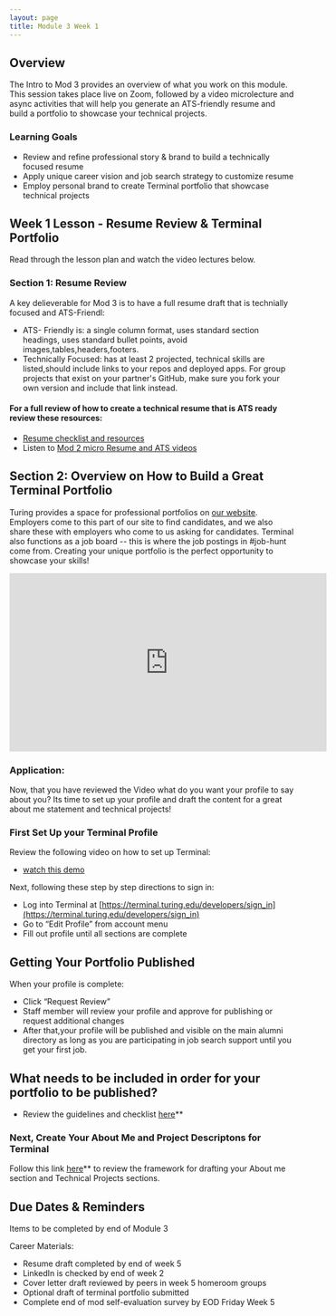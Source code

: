 ```yaml
---
layout: page
title: Module 3 Week 1
---
```


## Overview
The Intro to Mod 3 provides an overview of what you work on this module. This session takes place live on Zoom, followed by a video microlecture and async activities that will help you generate an ATS-friendly resume and build a portfolio to showcase your technical projects.

### Learning Goals

* Review and refine professional story & brand to build a technically focused resume
* Apply unique career vision and job search strategy to customize resume
* Employ personal brand to create Terminal portfolio that showcase technical projects 

## Week 1 Lesson - Resume Review & Terminal Portfolio
Read through the lesson plan and watch the video lectures below. 

### Section 1: Resume Review 
A key delieverable for Mod 3 is to have a full resume draft that is technially focused and ATS-Friendl: 
* ATS- Friendly is: a single column format, uses standard section headings, uses standard bullet points,
avoid images,tables,headers,footers.
* Technically Focused: has at least 2 projected, technical skills are listed,should include links to your repos and deployed apps. For group projects that exist on your partner's GitHub, make sure you fork your own version and include that link instead.

#### For a full review of how to create a technical resume that is ATS ready review these resources:
* [Resume checklist and resources](https://careerdev.turing.edu/resources/resume_resources)
* Listen to [Mod 2 micro Resume and ATS videos](https://careerdev.turing.edu/module_two/mod2_week1) 

##  Section 2: Overview on How to Build a Great Terminal Portfolio
Turing provides a space for professional portfolios on [our website](https://terminal.turing.edu). Employers come to this part of our site to find candidates, and we also share these with employers who come to us asking for candidates. Terminal also functions as a job board -- this is where the job postings in #job-hunt come from. Creating your unique portfolio is the perfect opportunity to showcase your skills!

<iframe width="560" height="315" src="https://www.youtube.com/embed/qXFJjGpeygg" title="YouTube video player" frameborder="0" allow="accelerometer; autoplay; clipboard-write; encrypted-media; gyroscope; picture-in-picture" allowfullscreen></iframe>

### Application:
Now, that you have reviewed the Video what do you want your profile to say about you? Its time to set up your profile and draft the content for a great about me statement and technical projects!

### First Set Up your Terminal Profile
Review the following video on how to set up Terminal: 
* [watch this demo](https://drive.google.com/file/d/1NqHrdkr0B5wEvEaH9Z8dJK56TcSJoV_t/view)

Next, following these step by step directions to sign in: 
* Log into Terminal at [https://terminal.turing.edu/developers/sign_in](https://terminal.turing.edu/developers/sign_in)
* Go to “Edit Profile” from account menu
* Fill out profile until all sections are complete

## Getting Your Portfolio Published
When your profile is complete:
* Click “Request Review”
* Staff member will review your profile and approve for publishing or request additional changes
* After that,your profile will be published and visible on the main alumni directory as long as you are participating in job search support until you get your first job. 

## What needs to be included in order for your portfolio to be published?
* Review the guidelines and checklist [here](/resources/terminal_directions)**

### Next, Create Your About Me and Project Descriptons for Terminal  
Follow this link [here](/resources/terminal_directions)** to review the framework for drafting your About me section and Technical Projects sections.   

## Due Dates & Reminders
Items to be completed by end of Module 3

Career Materials:
* Resume draft completed by end of week 5
* LinkedIn is checked by end of week 2
* Cover letter draft reviewed by peers in week 5 homeroom groups
* Optional draft of terminal portfolio submitted
* Complete end of mod self-evaluation survey by EOD Friday Week 5
